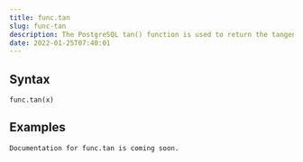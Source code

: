```yaml
---
title: func.tan
slug: func-tan
description: The PostgreSQL tan() function is used to return the tangent of a given argument.
date: 2022-01-25T07:40:01
---
```



## Syntax



```
func.tan(x)
```


## Examples



```
Documentation for func.tan is coming soon.
```
